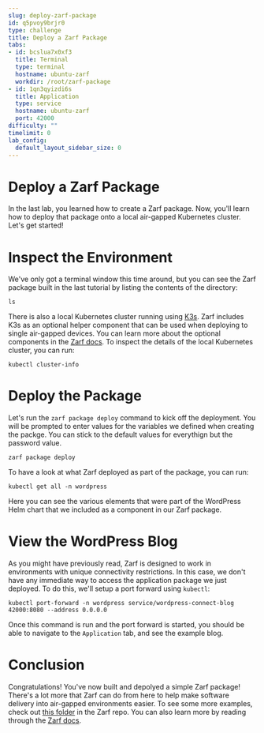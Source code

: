 ```yaml
---
slug: deploy-zarf-package
id: q5pvoy9brjr0
type: challenge
title: Deploy a Zarf Package
tabs:
- id: bcslua7x0xf3
  title: Terminal
  type: terminal
  hostname: ubuntu-zarf
  workdir: /root/zarf-package
- id: 1qn3qyizdi6s
  title: Application
  type: service
  hostname: ubuntu-zarf
  port: 42000
difficulty: ""
timelimit: 0
lab_config:
  default_layout_sidebar_size: 0
---
```

Deploy a Zarf Package
===

In the last lab, you learned how to create a Zarf package. Now, you'll learn how to deploy that package onto a local air-gapped Kubernetes cluster. Let's get started!


Inspect the Environment
===

We've only got a terminal window this time around, but you can see the Zarf package built in the last tutorial by listing the contents of the directory:
```run
ls
```
There is also a local Kubernetes cluster running using [K3s](https://k3s.io). Zarf includes K3s as an optional helper component that can be used when deploying to single air-gapped devices. You can learn more about the optional components in the [Zarf docs](https://docs.zarf.dev/ref/init-package/#optional-components). To inspect the details of the local Kubernetes cluster, you can run:
```run
kubectl cluster-info
```


Deploy the Package
===

Let's run the `zarf package deploy` command to kick off the deployment. You will be prompted to enter values for the variables we defined when creating the packge. You can stick to the default values for everythign but the password value.
```run
zarf package deploy
```
To have a look at what Zarf deployed as part of the package, you can run:
```run
kubectl get all -n wordpress
```
Here you can see the various elements that were part of the WordPress Helm chart that we included as a component in our Zarf package.


View the WordPress Blog
===

As you might have previously read, Zarf is designed to work in environments with unique connectivity restrictions. In this case, we don't have any immediate way to access the application package we just deployed. To do this, we'll setup a port forward using `kubectl`:
```run
kubectl port-forward -n wordpress service/wordpress-connect-blog 42000:8080 --address 0.0.0.0
```
Once this command is run and the port forward is started, you should be able to navigate to the `Application` tab, and see the example blog.


Conclusion
===

Congratulations! You've now built and depolyed a simple Zarf package! There's a lot more that Zarf can do from here to help make software delivery into air-gapped environments easier. To see some more examples, check out [this folder](https://github.com/zarf-dev/zarf/tree/main/examples) in the Zarf repo. You can also learn more by reading through the [Zarf docs](https://docs.zarf.dev).
